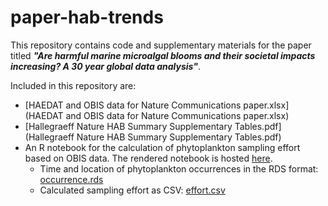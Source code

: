 # paper-hab-trends

This repository contains code and supplementary materials for the paper titled ***"Are harmful marine microalgal blooms and their societal impacts  increasing? A 30 year global data analysis"***.

Included in this repository are:

- [HAEDAT and OBIS data for Nature Communications paper.xlsx](HAEDAT and OBIS data for Nature Communications paper.xlsx)
- [Hallegraeff Nature HAB Summary Supplementary Tables.pdf](Hallegraeff Nature HAB Summary Supplementary Tables.pdf)
- An R notebook for the calculation of phytoplankton sampling effort based on OBIS data. The rendered notebook is hosted [here](https://iobis.github.io/notebook-phytoplankton-effort).
  - Time and location of phytoplankton occurrences in the RDS format: [occurrence.rds](occurrence.rds)
  - Calculated sampling effort as CSV: [effort.csv](effort.csv)

